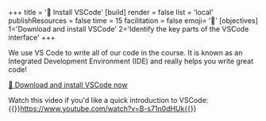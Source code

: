 +++
title = '🧰 Install VSCode'
[build]
    render = false
    list = 'local'
    publishResources = false
time = 15
facilitation = false
emoji= '🧩'
[objectives]
    1='Download and install VSCode'
    2='Identify the key parts of the VSCode interface'
+++

We use VS Code to write all of our code in the course. It is known as an Integrated Development Environment (IDE) and really helps you write great code!

[🔗 Download and install VSCode now](https://code.visualstudio.com/)

Watch this video if you'd like a quick introduction to VSCode:
{{<youtube>}}https://www.youtube.com/watch?v=B-s71n0dHUk{{</youtube>}}

